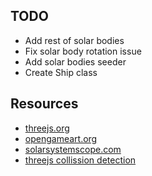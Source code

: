 ## TODO
- Add rest of solar bodies
- Fix solar body rotation issue
- Add solar bodies seeder
- Create Ship class

## Resources
- [threejs.org](https://threejs.org/)
- [opengameart.org](https://opengameart.org/)
- [solarsystemscope.com](https://www.solarsystemscope.com/textures/)
- [threejs collission detection](https://www.youtube.com/watch?v=9H3HPq-BTMo&ab_channel=flanniganable)
